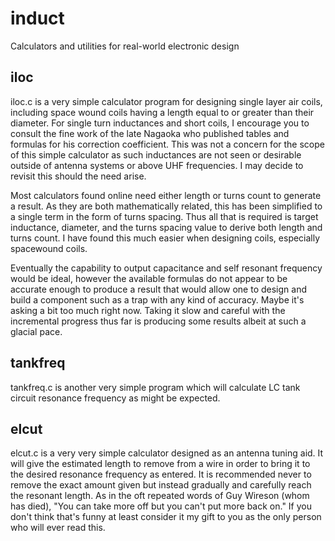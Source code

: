 # induct
Calculators and utilities for real-world electronic design

## iloc
iloc.c is a very simple calculator program for designing single layer air coils,
including space wound coils having a length equal to or greater than their
diameter. For single turn inductances and short coils, I encourage you to
consult the fine work of the late Nagaoka who published tables and formulas for
his correction coefficient. This was not a concern for the scope of this simple
calculator as such inductances are not seen or desirable outside of antenna
systems or above UHF frequencies. I may decide to revisit this should the need
arise.

Most calculators found online need either length or turns count to generate a
result. As they are both mathematically related, this has been simplified to a
single term in the form of turns spacing. Thus all that is required is target
inductance, diameter, and the turns spacing value to derive both length and
turns count. I have found this much easier when designing coils, especially
spacewound coils.

Eventually the capability to output capacitance and self resonant frequency
would be ideal, however the available formulas do not appear to be accurate
enough to produce a result that would allow one to design and build a component
such as a trap with any kind of accuracy. Maybe it's asking a bit too much right
now. Taking it slow and careful with the incremental progress thus far is
producing some results albeit at such a glacial pace.

## tankfreq
tankfreq.c is another very simple program which will calculate LC tank circuit
resonance frequency as might be expected. 

## elcut
elcut.c is a very very simple calculator designed as an antenna tuning aid. It
will give the estimated length to remove from a wire in order to bring it to the
desired resonance frequency as entered. It is recommended never to remove the
exact amount given but instead gradually and carefully reach the resonant
length. As in the oft repeated words of Guy Wireson (whom has died), "You can
take more off but you can't put more back on." If you don't think that's funny
at least consider it my gift to you as the only person who will ever read this.
